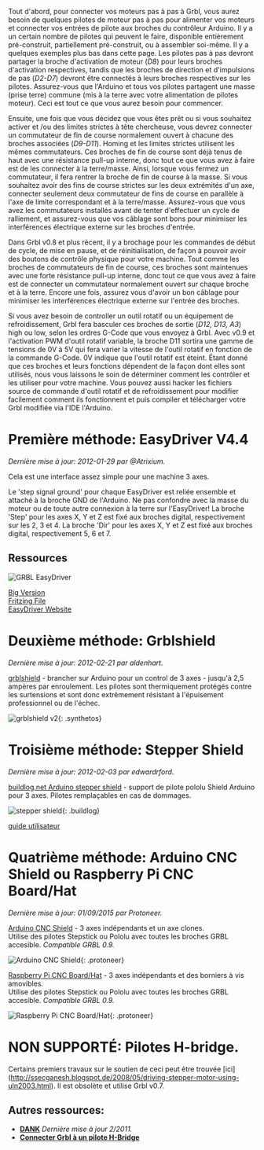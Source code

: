 Tout d'abord, pour connecter vos moteurs pas à pas à Grbl, vous aurez besoin de quelques pilotes de moteur pas à pas pour alimenter vos moteurs et connecter vos entrées de pilote aux broches du contrôleur Arduino. Il y a un certain nombre de pilotes qui peuvent le faire, disponible entièrement pré-construit, partiellement pré-construit, ou à assembler soi-même. Il y a quelques exemples plus bas dans cette page. Les pilotes pas à pas devront partager la broche d'activation de moteur (*D8*) pour leurs broches d'activation respectives, tandis que les broches de direction et d'impulsions de pas (*D2-D7*) devront être connectés à leurs broches respectives sur les pilotes. Assurez-vous que l'Arduino et tous vos pilotes partagent une masse (prise terre) commune (mis à la terre avec votre alimentation de pilotes moteur). Ceci est tout ce que vous aurez besoin pour commencer.

Ensuite, une fois que vous décidez que vous êtes prêt ou si vous souhaitez activer et /ou des limites strictes à tête chercheuse, vous devrez connecter un commutateur de fin de course normalement ouvert à chacune des broches associées (*D9-D11*). Homing et les limites strictes utilisent les mêmes commutateurs. Ces broches de fin de course sont déjà tenus de haut avec une résistance pull-up interne, donc tout ce que vous avez à faire est de les connecter à la terre/masse. Ainsi, lorsque vous fermez un commutateur, il fera rentrer la broche de fin de course à la masse. Si vous souhaitez avoir des fins de course strictes sur les deux extrémités d'un axe, connecter seulement deux commutateur de fins de course en parallèle à l'axe de limite correspondant et à la terre/masse. Assurez-vous que vous avez les commutateurs installés avant de tenter d'effectuer un cycle de ralliement, et assurez-vous que vos câblage sont bons pour minimiser les interférences électrique externe sur les broches d'entrée.

Dans Grbl v0.8 et plus récent, il y a brochage pour les commandes de début de cycle, de mise en pause, et de réinitialisation, de façon à pouvoir avoir des boutons de contrôle physique pour votre machine. Tout comme les broches de commutateurs de fin de course, ces broches sont maintenues avec une forte résistance pull-up interne, donc tout ce que vous avez à faire est de connecter un commutateur normalement ouvert sur chaque broche et à la terre. Encore une fois, assurez vous d'avoir un bon câblage pour minimiser les interférences électrique externe sur l'entrée des broches.

Si vous avez besoin de controller un outil rotatif ou un équipement de refroidissement, Grbl fera basculer ces broches de sortie (*D12, D13, A3*) high ou low, selon les ordres G-Code que vous envoyez à Grbl. Avec v0.9 et l'activation PWM d'outil rotatif variable, la broche D11 sortira une gamme de tensions de 0V à 5V qui fera varier la vitesse de l'outil rotatif en fonction de la commande G-Code. 0V indique que l'outil rotatif est éteint. Étant donné que ces broches et leurs fonctions dépendent de la façon dont elles sont utilisés, nous vous laissons le soin de déterminer comment les contrôler et les utiliser pour votre machine. Vous pouvez aussi hacker les fichiers source de commande d'outil rotatif et de refroidissement pour modifier facilement comment ils fonctionnent et puis compiler et télécharger votre Grbl modifiée via l'IDE l'Arduino.

# Première méthode: EasyDriver V4.4
_Dernière mise à jour: 2012-01-29 par @Atrixium._

Cela est une interface assez simple pour une machine 3 axes.

Le 'step signal ground' pour chaque EasyDriver est reliée ensemble et attaché à la broche GND de l'Arduino. Ne pas confondre avec la masse du moteur ou de toute autre connexion à la terre sur l'EasyDriver!
La broche 'Step' pour les axes X, Y et Z est fixé aux broches digital, respectivement sur les 2, 3 et 4.
La broche 'Dir' pour les axes X, Y et Z est fixé aux broches digital, respectivement 5, 6 et 7.

## Ressources

![GRBL EasyDriver](http://dl.dropbox.com/u/54312401/grbl/GRBL%20EasyDriver_small.png)  
  
[Big Version](http://dl.dropbox.com/u/54312401/grbl/GRBL%20EasyDriver_big.png)  
[Fritzing File](http://dl.dropbox.com/u/54312401/grbl/GRBL%20EasyDriver.fz)  
[EasyDriver Website](http://www.schmalzhaus.com/EasyDriver/)  

# Deuxième méthode: Grblshield
_Dernière mise à jour: 2012-02-21 par aldenhart._

[grblshield](http://www.synthetos.com/wiki/index.php?title=Projects:grblShield) - brancher sur Arduino pour un control de 3 axes - jusqu'à 2,5 ampères par enroulement. Les pilotes sont thermiquement protégés contre les surtensions et sont donc extrêmement résistant à l'épuisement professionnel ou de l'échec.  
  
![grblshield v2](http://dl.dropbox.com/u/45988398/6251974637_3aea9c2e08_z.jpg){: .synthetos}


# Troisième méthode: Stepper Shield
_Dernière mise à jour: 2012-02-03 par edwardrford._

[buildlog.net Arduino stepper shield](http://www.buildlog.net/blog/2011/08/stepper-driver-arduino-shield/) - support de pilote pololu Shield Arduino pour 3 axes. Pilotes remplaçables en cas de dommages.  
  
![stepper shield](http://buildlog.net/cnc_laser/store/images/stepper_shield.JPG){: .buildlog}  
  
[guide utilisateur](http://www.buildlog.net/cnc_laser/erp/get_doc.php?docNumber=A40008)


# Quatrième méthode: Arduino CNC Shield ou Raspberry Pi CNC Board/Hat
_Dernière mise à jour: 01/09/2015 par Protoneer._

[Arduino CNC Shield](http://blog.protoneer.co.nz/arduino-cnc-shield/) - 3 axes indépendants et un axe clones.  
Utilise des pilotes Stepstick ou Pololu avec toutes les broches GRBL accesible. _Compatible GRBL 0.9._  
  
![Arduino CNC Shield](http://blog.protoneer.co.nz/wp-content/uploads/2013/07/Arduino_CNC_Sheild_V310_Populated.jpg){: .protoneer}  
  
[Raspberry Pi CNC Board/Hat](http://wiki.protoneer.co.nz/RaspberryPiCNC) - 3 axes indépendants et des borniers à vis amovibles.  
Utilise des pilotes Stepstick ou Pololu avec toutes les broches GRBL accesible. _Compatible GRBL 0.9._  
  
![Raspberry Pi CNC Board/Hat](http://wiki.protoneer.co.nz/images/a/aa/Raspberry-Pi-CNC-Board-1.jpg){: .protoneer}  

# NON SUPPORTÉ: Pilotes H-bridge.

Certains premiers travaux sur le soutien de ceci peut être trouvée [ici]
(http://ssecganesh.blogspot.de/2008/05/driving-stepper-motor-using-uln2003.html). Il est obsolète et utilise Grbl v0.7.


## Autres ressources:
* **[DANK](http://dank.bengler.no/-/page/show/5473connectinggrbl)** _Dernière mise à jour 2/2011._
* **[Connecter Grbl à un pilote H-Bridge](https://github.com/grbl/grbl/wiki/H-Bridge-as-stepper-driver)**